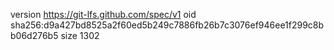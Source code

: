 version https://git-lfs.github.com/spec/v1
oid sha256:d9a427bd8525a2f60ed5b249c7886fb26b7c3076ef946ee1f299c8bb06d276b5
size 1302
